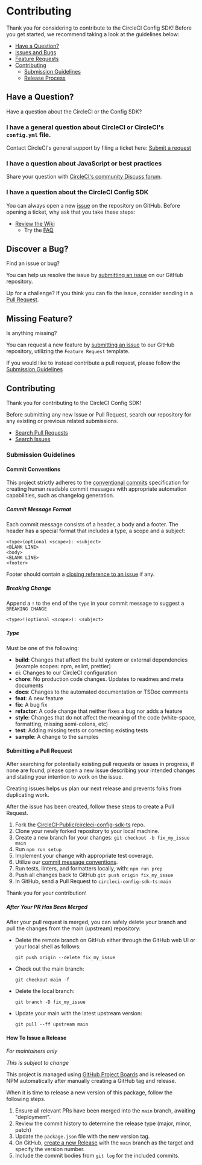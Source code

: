 # Contributing

Thank you for considering to contribute to the CircleCI Config SDK! Before you
get started, we recommend taking a look at the guidelines below:

- [Have a Question?](#question)
- [Issues and Bugs](#issue)
- [Feature Requests](#feature)
- [Contributing](#contribute)
  - [Submission Guidelines](#guidelines)
  - [Release Process](#release)

## <a name="question"></a>Have a Question?

Have a question about the CircleCI or the Config SDK?

### I have a general question about CircleCI or CircleCI's `config.yml` file.

Contact CircleCI's general support by filing a ticket here:
[Submit a request](https://support.circleci.com/hc/en-us/requests/new)

### I have a question about JavaScript or best practices

Share your question with
[CircleCI's community Discuss forum](https://discuss.circleci.com/).

### I have a question about the CircleCI Config SDK

You can always open a new [issue](https://github.com/CircleCI-Public/circleci-config-sdk-ts/issues/new/choose) on the repository on GitHub. Before opening
a ticket, why ask that you take these steps:

- [Review the Wiki](https://github.com/CircleCI-Public/circleci-config-sdk-ts/wiki)
  - Try the
    [FAQ](https://github.com/CircleCI-Public/circleci-config-sdk-ts/wiki/FAQ)

## <a name="issue"></a>Discover a Bug?

Find an issue or bug?

You can help us resolve the issue by
[submitting an issue](https://github.com/CircleCI-Public/circleci-config-sdk-ts/issues/new/choose)
on our GitHub repository.

Up for a challenge? If you think you can fix the issue, consider sending in a
[Pull Request](#pull).

## <a name="feature"></a>Missing Feature?

Is anything missing?

You can request a new feature by
[submitting an issue](https://github.com/CircleCI-Public/circleci-config-sdk-ts/issues/new/choose)
to our GitHub repository, utilizing the `Feature Request` template.

If you would like to instead contribute a pull request, please follow the
[Submission Guidelines](#guidelines)

## <a name="contribute"></a>Contributing

Thank you for contributing to the CircleCI Config SDK!

Before submitting any new Issue or Pull Request, search our repository for any
existing or previous related submissions.

- [Search Pull Requests](https://github.com/CircleCI-Public/circleci-config-sdk-ts/pulls?q=)
- [Search Issues](https://github.com/CircleCI-Public/circleci-config-sdk-ts/issues?q=)

### <a name="guidelines"></a>Submission Guidelines

#### <a name="commit"></a>Commit Conventions

This project strictly adheres to the
[conventional commits](https://www.conventionalcommits.org/en/v1.0.0/)
specification for creating human readable commit messages with appropriate
automation capabilities, such as changelog generation.

##### Commit Message Format

Each commit message consists of a header, a body and a footer. The header has a
special format that includes a type, a scope and a subject:

```
<type>(optional <scope>): <subject>
<BLANK LINE>
<body>
<BLANK LINE>
<footer>
```

Footer should contain a
[closing reference to an issue](https://help.github.com/articles/closing-issues-via-commit-messages/)
if any.

##### Breaking Change

Append a `!` to the end of the `type` in your commit message to suggest a
`BREAKING CHANGE`

```
<type>!(optional <scope>): <subject>
```

##### Type

Must be one of the following:

- **build**: Changes that affect the build system or external dependencies
  (example scopes: npm, eslint, prettier)
- **ci**: Changes to our CircleCI configuration
- **chore**: No production code changes. Updates to readmes and meta documents
- **docs**: Changes to the automated documentation or TSDoc comments
- **feat**: A new feature
- **fix**: A bug fix
- **refactor**: A code change that neither fixes a bug nor adds a feature
- **style**: Changes that do not affect the meaning of the code (white-space,
  formatting, missing semi-colons, etc)
- **test**: Adding missing tests or correcting existing tests
- **sample**: A change to the samples

#### <a name="pull"></a>Submitting a Pull Request

After searching for potentially existing pull requests or issues in progress, if
none are found, please open a new issue describing your intended changes and
stating your intention to work on the issue.

Creating issues helps us plan our next release and prevents folks from
duplicating work.

After the issue has been created, follow these steps to create a Pull Request.

1. Fork the
   [CircleCI-Public/circleci-config-sdk-ts](https://github.com/CircleCI-Public/circleci-config-sdk-ts)
   repo.
1. Clone your newly forked repository to your local machine.
1. Create a new branch for your changes: `git checkout -b fix_my_issue main`
1. Run `npm run setup`
1. Implement your change with appropriate test coverage.
1. Utilize our [commit message conventions](commit).
1. Run tests, linters, and formatters locally, with: `npm run prep`
1. Push all changes back to GitHub `git push origin fix_my_issue`
1. In GitHub, send a Pull Request to `circleci-config-sdk-ts:main`

Thank you for your contribution!

##### After Your PR Has Been Merged

After your pull request is merged, you can safely delete your branch and pull
the changes from the main (upstream) repository:

- Delete the remote branch on GitHub either through the GitHub web UI or your
  local shell as follows:

  ```shell
  git push origin --delete fix_my_issue
  ```

- Check out the main branch:

  ```shell
  git checkout main -f
  ```

- Delete the local branch:

  ```shell
  git branch -D fix_my_issue
  ```

- Update your main with the latest upstream version:

  ```shell
  git pull --ff upstream main
  ```

#### <a name="release"></a>How To Issue a Release

_For maintainers only_

_This is subject to change_

This project is managed using
[GitHub Project Boards](https://github.com/CircleCI-Public/circleci-config-sdk-ts/projects)
and is released on NPM automatically after manually creating a GitHub tag and
release.

When it is time to release a new version of this package, follow the following
steps.

1. Ensure all relevant PRs have been merged into the `main` branch, awaiting
   "deployment".
2. Review the commit history to determine the release type (major, minor, patch)
3. Update the `package.json` file with the new version tag.
4. On GitHub,
   [create a new Release](https://github.com/CircleCI-Public/circleci-config-sdk-ts/releases/new)
   with the `main` branch as the target and specify the version number.
5. Include the commit bodies from `git log` for the included commits.
